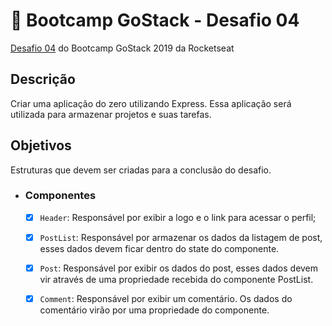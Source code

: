 #  🚀 Bootcamp GoStack - Desafio 04
[Desafio 04](https://github.com/Rocketseat/bootcamp-gostack-desafio-04/blob/master/README.md) do Bootcamp GoStack 2019 da Rocketseat

## Descrição
Criar uma aplicação do zero utilizando Express.
Essa aplicação será utilizada para armazenar projetos e suas tarefas.

## Objetivos
Estruturas que devem ser criadas para a conclusão do desafio.
- ### Componentes
  - [x] `Header`: Responsável por exibir a logo e o link para acessar o perfil;
  
  - [x] `PostList`: Responsável por armazenar os dados da listagem de post, esses dados devem ficar dentro do state do componente.
    
  - [x] `Post`: Responsável por exibir os dados do post, esses dados devem vir através de uma propriedade recebida do componente PostList.
  
  - [x] `Comment`: Responsável por exibir um comentário. Os dados do comentário virão por uma propriedade do componente.
